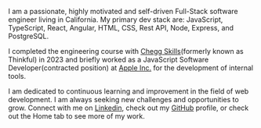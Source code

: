 I am a passionate, highly motivated and self-driven Full-Stack software engineer living in California. My primary dev stack are: JavaScript, TypeScript, React, Angular, HTML, CSS, Rest API, Node, Express, and PostgreSQL.

I completed the engineering course with [Chegg Skills](https://www.chegg.com/skills/)(formerly known as Thinkful) in 2023 and briefly worked as a JavaScript Software Developer(contracted position) at [Apple Inc.](https://www.apple.com/) for the development of internal tools.

I am dedicated to continuous learning and improvement in the field of web development. I am always seeking new challenges and opportunities to grow. Connect with me on [Linkedin](https://www.linkedin.com/in/adam-yilin-tsai), check out my [GitHub](https://github.com/adam780930) profile, or check out the Home tab to see more of my work.
